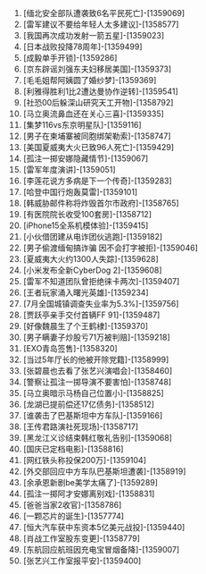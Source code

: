 
1. [缅北安全部队遭袭致6名平民死亡]-[1359069]
1. [雷军建议不要给年轻人太多建议]-[1358577]
1. [我国再次成功发射一箭五星]-[1359023]
1. [日本战败投降78周年]-[1359499]
1. [成毅单手开锁]-[1359286]
1. [京东辟谣刘强东夫妇移居美国]-[1359373]
1. [毛毛姐帮阿姨圆了婚纱梦]-[1359369]
1. [利雅得胜利1比2遭达曼协作逆转]-[1359541]
1. [社恐00后躲深山研究天工开物]-[1358792]
1. [马立奥流鼻血还在关心三喜]-[1359335]
1. [集梦116vs东京明星队]-[1359116]
1. [男子在柬埔寨被同胞绑架勒索]-[1358747]
1. [美国夏威夷大火已致96人死亡]-[1359429]
1. [孤注一掷安娜隐藏情节]-[1359067]
1. [雷军年度演讲]-[1359051]
1. [李莲花说方多病是下一个传奇]-[1359283]
1. [哈登中国行炮轰莫雷]-[1359101]
1. [韩威胁邮件称将炸毁首尔市政府]-[1358765]
1. [有医院院长收受100套房]-[1358712]
1. [iPhone15全系机模体验]-[1359415]
1. [小伙借团建从电诈团伙逃跑]-[1359182]
1. [男子偷渡缅甸搞诈骗 因不会打字被拒]-[1359046]
1. [夏威夷大火约1300人失踪]-[1359628]
1. [小米发布全新CyberDog 2]-[1359608]
1. [雷军不知道团队曾拒绝徕卡两次]-[1359407]
1. [王者玩家涌入曙光英雄]-[1359234]
1. [7月全国城镇调查失业率为5.3%]-[1359756]
1. [贾跃亭亲手交付首辆FF 91]-[1359487]
1. [好像魏晨生了个王鹤棣]-[1359370]
1. [男子瞒妻子炒股亏71万被判赔]-[1359218]
1. [EXO青岛签售]-[1358320]
1. [当过5年厅长的他被开除党籍]-[1358999]
1. [张碧晨也去看了张艺兴演唱会]-[1358460]
1. [警察让孤注一掷导演不要害怕]-[1358748]
1. [马立奥暗示马杨自己位置小]-[1358825]
1. [龙湖已提前偿还17亿债务]-[1358512]
1. [谁袭击了巴基斯坦中方车队]-[1359166]
1. [王传君路演社死现场]-[1358717]
1. [黑龙江义诊结束韩红敬礼告别]-[1359068]
1. [国庆已定档电影]-[1358816]
1. [网红铁头称投保200万]-[1359104]
1. [外交部回应中方车队巴基斯坦遭袭]-[1358919]
1. [余承恩新剧be美学太痛了]-[1359289]
1. [孤注一掷阿才安娜离别戏]-[1358831]
1. [爸爸当家2收官]-[1358786]
1. [一颗芯片的诞生]-[1357774]
1. [恒大汽车获中东资本5亿美元战投]-[1359440]
1. [肖战工作室股东变更]-[1358779]
1. [东航回应航班因充电宝冒烟备降]-[1359007]
1. [张艺兴工作室报平安]-[1359400]